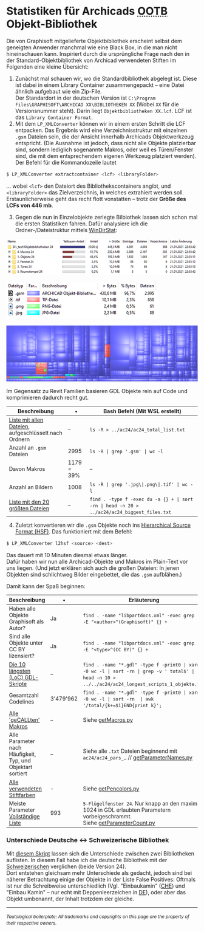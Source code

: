 # Statistiken für Archicads <abbr title="Out of the Box; also 'mitgeliefert'">OOTB</abbr> Objekt-Bibliothek

Die von Graphisoft mitgelieferte Objektbibliothek erscheint selbst dem geneigten Anwender manchmal wie eine Black Box, in die man nicht hineinschauen kann. 
Inspiriert durch die ursprüngliche Frage nach den in der Standard-Objektbibliothek von Archicad verwendeten Stiften im Folgenden eine kleine Übersicht:

1. Zunächst mal schauen wir, wo die Standardbibliothek abgelegt ist. Diese ist dabei in einem Library Container zusammengepackt – eine Datei ähnlich aufgebaut wie ein Zip-File.  
Der Standardort in der deutschen Version ist `C:\Program Files\GRAPHISOFT\ARCHICAD XX\BIBLIOTHEKEN XX` (Wobei `XX` für die Versionsnummer steht). Darin liegt `Objektbibliotheken XX.lcf`. LCF ist das `Library Container Format`.
2. Mit dem `LP_XMLConverter` können wir in einem ersten Schritt die LCF entpacken. Das Ergebnis wird eine Verzeichnisstruktur mit einzelnen `.gsm` Dateien sein, die der Ansicht innerhalb Archicads Objektwerkzeug entspricht. (Die Ausnahme ist jedoch, dass nicht alle Objekte platzierbar sind, sondern lediglich sogenannte Makros, oder weil es Türen/Fenster sind, die mit dem entsprechendem eigenen Werkzeug platziert werden).  
Der Befehl für die Kommandozeile lautet
```bash
$ LP_XMLConverter extractcontainer <lcf> <libraryFolder>
```
... wobei `<lcf>` den Dateiort des Bibliothekscontainers angibt, und `<libraryFolder>` das Zielverzeichnis, in welches extrahiert werden soll.  
Erstaunlicherweise geht das recht flott vonstatten – trotz der **Größe des LCFs von 446 mb**.

3. Gegen die nun in Einzelobjekte zerlegte Bilbiothek lassen sich schon mal die ersten Statistiken fahren. Dafür analysiere ich die Ordner-/Dateistruktur mittels [WinDirStat](https://sourceforge.net/projects/windirstat/):

![Übersicht](img/windirstat_24_overview.png)

![Augeschlüsselt nach Dateitypen](img/windirstat_24_filetypes.png)

![Bubbleview](img/windirstat_24_bubbleview.png)

Im Gegensatz zu Revit Familien basieren GDL Objekte rein auf Code und komprimieren dadurch recht gut.

Beschreibung | • | Bash Befehl (Mit WSL erstellt)
--- | --- | ---
[Liste mit allen Dateien](ac24/ac24_total_list.txt), aufgeschlüsselt nach Ordnern | – | `ls -R > ../ac24/ac24_total_list.txt`
Anzahl an `.gsm` Dateien | 2995 | `ls -R \| grep '.gsm' \| wc -l`
Davon Makros | 1179 = 39% | –
Anzahl an Bildern | 1008 | `ls -R \| grep '.jpg\\|.png\\|.tif' \| wc -l`
[Liste mit den 20 größten Dateien](ac24/ac24_biggest_files.txt) | – | `find . -type f -exec du -a {} + \| sort -rn \| head -n 20 > ../ac24/ac24_biggest_files.txt`

4. Zuletzt konvertieren wir die `.gsm` Objekte noch ins [Hierarchical Source Format (HSF)](https://gdl.graphisoft.com/tips-and-tricks/hsf-source-format). Das funktioniert mit dem Befehl:

```bash
$ LP_XMLConverter l2hsf <source> <dest>
```

Das dauert mit 10 Minuten diesmal etwas länger.  
Dafür haben wir nun alle Archicad-Objekte und Makros im Plain-Text vor uns liegen. (Und jetzt erklären sich auch die großen Dateien: In jenen Objekten sind schlichtweg Bilder eingebettet, die das `.gsm` aufblähen.)

Damit kann der Spaß beginnen:

Beschreibung | • | Erläuterung
--- | --- | ---
Haben alle Objekte Graphisoft als Autor? | Ja | `find . -name "libpartdocs.xml" -exec grep -i -E "<author>^(Graphisoft)" {} +`
Sind alle Objekte unter CC BY lizensiert? | Ja | `find . -name "libpartdocs.xml" -exec grep -i -E "<type>^(CC BY)" {} +`
[Die 10 längsten (LoC) GDL-Skripte](ac24/ac24_longest_scripts_1_objekte.txt) | – | `find . -name "*.gdl" -type f -print0 \| xargs -0 wc -l \| sort -rn \| grep -v ' total$' \|  head -n 10 > ../../ac24/ac24_longest_scripts_1_objekte.txt`
Gesamtzahl Codelines | 3'479'962 | `find . -name "*.gdl" -type f -print0 \| xargs -0 wc -l \| sort -rn  \| awk '/total/{k+=$1}END{print k}';`
[Alle 'geCALLten' Makros](ac24/ac24_all_macro_calls.txt) | – | Siehe [getMacros.py](getMacros.py)
Alle Parameter nach Häufigkeit, Typ, und Objektart sortiert | – | Siehe alle `.txt` Dateien beginnend mit `ac24/ac24_pars_…` // [getParameterNames.py](getParameterNames.py)
[Alle verwendeten Stiftfarben](ac24/ac24_pencolors_1_objekte.txt) | - | Siehe [getPencolors.py](getPenColors.py)
Meiste Parameter <br> [Vollständige Liste](ac24/ac24_parscount.csv) | 993 | `5-Flügelfenster 24`. Nur knapp an den maximal 1024 in GDL erlaubten Parametern vorbeigeschrammt. <br> Siehe [getParameterCount.py](getParameterCount.py)


### Unterschiede Deutsche ↔ Schweizerische Bibliothek
Mit [diesem Skript](compareLibContents.py) lassen sich die Unterschiede zwischen zwei Bibliotheken auflisten. In diesem Fall habe ich die deutsche Bibliothek mit der [Schweizerischen](ac24_che/ac24_che_total_list.txt) verglichen (beide Version 24).  
Dort entstehen gleichsam mehr Unterschiede als gedacht, jedoch sind bei näherer Betrachtung einige der Objekte in der Liste False Positives: Oftmals ist nur die Schreibweise unterschiedlich (Vgl. "Einbaukamin" ([CHE](ac24_che/ac24_diff_inCHE.txt)) und "Einbau Kamin" – nur echt mit Deppenleerzeichen in [DE](ac24_che/ac24_diff_inGER.txt)), oder aber das Objekt umbenannt, der Inhalt trotzdem der gleiche.

---

<small>_Tautological boilerplate: All trademarks and copyrights on this page are the property of their respective owners._</small>
